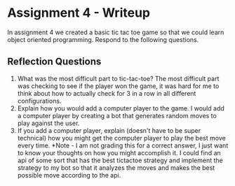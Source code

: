 # Assignment 4 - Writeup

In assignment 4 we created a basic tic tac toe game so that we could learn object oriented programming. Respond to the following questions.

## Reflection Questions

1. What was the most difficult part to tic-tac-toe?
The most difficult part was checking to see if the player won the game, it was hard for me to think about how to actually check for 3 in a row in all different configurations.
2. Explain how you would add a computer player to the game.
I would add a computer player by creating a bot that generates random moves to play against the user.
3. If you add a computer player, explain (doesn't have to be super technical) how you might get the computer player to play the best move every time. *Note - I am not grading this for a correct answer, I just want to know your thoughts on how you might accomplish it.
I could find an api of some sort that has the best tictactoe strategy and implement the strategy to my bot so that it analyzes the moves and makes the best possible move according to the api.